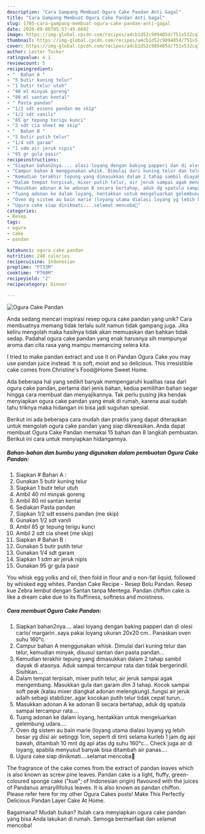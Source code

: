 ```yaml
---
description: "Cara Gampang Membuat Ogura Cake Pandan Anti Gagal"
title: "Cara Gampang Membuat Ogura Cake Pandan Anti Gagal"
slug: 1705-cara-gampang-membuat-ogura-cake-pandan-anti-gagal
date: 2020-09-06T05:57:45.668Z
image: https://img-global.cpcdn.com/recipes/a4cb1d52c909405d/751x532cq70/ogura-cake-pandan-foto-resep-utama.jpg
thumbnail: https://img-global.cpcdn.com/recipes/a4cb1d52c909405d/751x532cq70/ogura-cake-pandan-foto-resep-utama.jpg
cover: https://img-global.cpcdn.com/recipes/a4cb1d52c909405d/751x532cq70/ogura-cake-pandan-foto-resep-utama.jpg
author: Lester Tucker
ratingvalue: 4.1
reviewcount: 5
recipeingredient:
- "  Bahan A "
- "5 butir kuning telur"
- "1 butir telur utuh"
- "40 ml minyak goreng"
- "80 ml santan kental"
- " Pasta pandan"
- "1/2 sdt essens pandan me skip"
- "1/2 sdt vanili"
- "85 gr tepung terigu kunci"
- "2 sdt cia sheet me skip"
- "  Bahan B "
- "5 butir putih telur"
- "1/4 sdt garam"
- "1 sdm air jeruk nipis"
- "95 gr gula pasir"
recipeinstructions:
- "Siapkan bahan2nya.... alasi loyang dengan baking papperi dan di olesi carlo/ margarin..saya pakai loyang ukuran 20x20 cm.. Panaskan oven suhu 160°c."
- "Campur bahan A menggunakan whisk. Dimulai dari kuning telur dan telur, kemudian minyak, disusul santan dan pasta pandan..."
- "Kemudian terakhir tepung yang dimasukkan dalam 2 tahap sambil diayak di atasnya. Aduk sampai tercampur rata dan tidak bergerindil. Sisihkan...."
- "Dalam tempat terpisah, mixer putih telur, air jeruk sampai agak mengembang. Masukkan gula dan garam dlm 3 tahap. Kocok sampai soft peak (kalau mixer diangkat adonan melengkung)..fungsi air jeruk adalh sebagi stabilizer..agar kocokan putih telur tidak cepat turun..."
- "Masukkan adonan A ke adonan B secara bertahap, aduk dg spatula sampai tercampur rata...."
- "Tuang adonan ke dalam loyang, hentakkan untuk mengeluarkan gelembung udara...."
- "Oven dg sistem au bain marie (loyang utama dialasi loyang yg lebih besar yg diisi air setinggi 1cm, seperti di tim) selama kurleb 1 jam dg api bawah, ditambah 10 mnt dg api atas dg suhu 160°c... Check juga air di loyang, apabila menyusut banyak bisa ditambah air panas...."
- "Ugura cake siap dinikmati....selamat mencoba🥰"
categories:
- Resep
tags:
- ogura
- cake
- pandan

katakunci: ogura cake pandan 
nutrition: 240 calories
recipecuisine: Indonesian
preptime: "PT33M"
cooktime: "PT60M"
recipeyield: "2"
recipecategory: Dinner

---
```



![Ogura Cake Pandan](https://img-global.cpcdn.com/recipes/a4cb1d52c909405d/751x532cq70/ogura-cake-pandan-foto-resep-utama.jpg)

Anda sedang mencari inspirasi resep ogura cake pandan yang unik? Cara membuatnya memang tidak terlalu sulit namun tidak gampang juga. Jika keliru mengolah maka hasilnya tidak akan memuaskan dan bahkan tidak sedap. Padahal ogura cake pandan yang enak harusnya sih mempunyai aroma dan cita rasa yang mampu memancing selera kita.

I tried to make pandan extract and use it on Pandan Ogura Cake.you may use pandan juice instead. It is soft, moist and so delicious. This irresistible cake comes from Christine&#39;s Food@Home Sweet Home.

Ada beberapa hal yang sedikit banyak mempengaruhi kualitas rasa dari ogura cake pandan, pertama dari jenis bahan, kedua pemilihan bahan segar hingga cara membuat dan menyajikannya. Tak perlu pusing jika hendak menyiapkan ogura cake pandan yang enak di rumah, karena asal sudah tahu triknya maka hidangan ini bisa jadi suguhan spesial.


Berikut ini ada beberapa cara mudah dan praktis yang dapat diterapkan untuk mengolah ogura cake pandan yang siap dikreasikan. Anda dapat membuat Ogura Cake Pandan memakai 15 bahan dan 8 langkah pembuatan. Berikut ini cara untuk menyiapkan hidangannya.

<!--inarticleads1-->

##### Bahan-bahan dan bumbu yang digunakan dalam pembuatan Ogura Cake Pandan:

1. Siapkan  # Bahan A :
1. Gunakan 5 butir kuning telur
1. Siapkan 1 butir telur utuh
1. Ambil 40 ml minyak goreng
1. Ambil 80 ml santan kental
1. Sediakan  Pasta pandan
1. Siapkan 1/2 sdt essens pandan (me skip)
1. Gunakan 1/2 sdt vanili
1. Ambil 85 gr tepung terigu kunci
1. Ambil 2 sdt cia sheet (me skip)
1. Siapkan  # Bahan B :
1. Gunakan 5 butir putih telur
1. Gunakan 1/4 sdt garam
1. Siapkan 1 sdm air jeruk nipis
1. Gunakan 95 gr gula pasir


You whisk egg yolks and oil, then fold in flour and a non-fat liquid, followed by whisked egg whites. Pandan Cake Recipe - Resep Bolu Pandan. Resep kue Zebra lembut dengan Santan tanpa Mentega. Pandan chiffon cake is like a dream cake due to its fluffiness, softness and moistness. 

<!--inarticleads2-->

##### Cara membuat Ogura Cake Pandan:

1. Siapkan bahan2nya.... alasi loyang dengan baking papperi dan di olesi carlo/ margarin..saya pakai loyang ukuran 20x20 cm.. Panaskan oven suhu 160°c.
1. Campur bahan A menggunakan whisk. Dimulai dari kuning telur dan telur, kemudian minyak, disusul santan dan pasta pandan...
1. Kemudian terakhir tepung yang dimasukkan dalam 2 tahap sambil diayak di atasnya. Aduk sampai tercampur rata dan tidak bergerindil. Sisihkan....
1. Dalam tempat terpisah, mixer putih telur, air jeruk sampai agak mengembang. Masukkan gula dan garam dlm 3 tahap. Kocok sampai soft peak (kalau mixer diangkat adonan melengkung)..fungsi air jeruk adalh sebagi stabilizer..agar kocokan putih telur tidak cepat turun...
1. Masukkan adonan A ke adonan B secara bertahap, aduk dg spatula sampai tercampur rata....
1. Tuang adonan ke dalam loyang, hentakkan untuk mengeluarkan gelembung udara....
1. Oven dg sistem au bain marie (loyang utama dialasi loyang yg lebih besar yg diisi air setinggi 1cm, seperti di tim) selama kurleb 1 jam dg api bawah, ditambah 10 mnt dg api atas dg suhu 160°c... Check juga air di loyang, apabila menyusut banyak bisa ditambah air panas....
1. Ugura cake siap dinikmati....selamat mencoba🥰


The fragrance of the cake comes from the extract of pandan leaves which is also known as screw pine leaves. Pandan cake is a light, fluffy, green-coloured sponge cake (&#34;kue&#34;; of Indonesian origin) flavoured with the juices of Pandanus amaryllifolius leaves. It is also known as pandan chiffon. Please refer here for my other Ogura Cakes posts! Make This Perfectly Delicious Pandan Layer Cake At Home. 

Bagaimana? Mudah bukan? Itulah cara menyiapkan ogura cake pandan yang bisa Anda lakukan di rumah. Semoga bermanfaat dan selamat mencoba!
